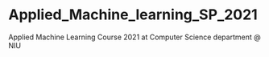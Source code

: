 # Applied_Machine_learning_SP_2021
Applied Machine Learning Course 2021 at Computer Science department @ NIU
